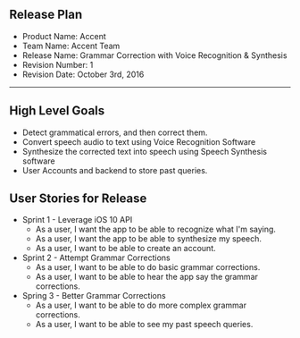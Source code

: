 ## Release Plan
* Product Name: Accent
* Team Name: Accent Team
* Release Name: Grammar Correction with Voice Recognition & Synthesis
* Revision Number: 1
* Revision Date: October 3rd, 2016

---

## High Level Goals
* Detect grammatical errors, and then correct them.
* Convert speech audio to text using Voice Recognition Software
* Synthesize the corrected text into speech using Speech Synthesis software
* User Accounts and backend to store past queries.

## User Stories for Release
* Sprint 1 - Leverage iOS 10 API
	* As a user, I want the app to be able to recognize what I'm saying.
	* As a user, I want the app to be able to synthesize my speech.
	* As a user, I want to be able to create an account.
* Sprint 2 - Attempt Grammar Corrections
	* As a user, I want to be able to do basic grammar corrections.
	* As a user, I want to be able to hear the app say the grammar corrections.
* Spring 3 - Better Grammar Corrections
	* As a user, I want to be able to do more complex grammar corrections.
	* As a user, I want to be able to see my past speech queries.